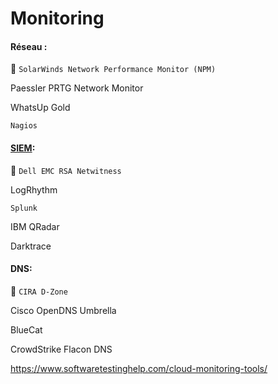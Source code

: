 # Monitoring


#### Réseau :

:round_pushpin: `SolarWinds Network Performance Monitor (NPM)` 

Paessler PRTG Network Monitor

WhatsUp Gold

`Nagios`
 
#### [SIEM](https://en.wikipedia.org/wiki/Security_information_and_event_management):

:round_pushpin: `Dell EMC RSA Netwitness`

LogRhythm

`Splunk`

IBM QRadar

Darktrace
 
#### DNS:
:round_pushpin: `CIRA D-Zone`

Cisco OpenDNS Umbrella

BlueCat

CrowdStrike Flacon DNS



https://www.softwaretestinghelp.com/cloud-monitoring-tools/
